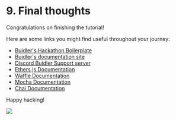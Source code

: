 # 9. Final thoughts

Congratulations on finishing the tutorial!

Here are some links you might find useful throughout your journey:

- [Buidler's Hackathon Boilerplate](https://github.com/nomiclabs/buidler-hackathon-boilerplate)
- [Buidler's documentation site](https://buidler.dev/getting-started/)
- [Discord Buidler Support server](https://discord.gg/ADQjyW8)
- [Ethers.js Documentation](https://docs.ethers.io/ethers.js/html/)
- [Waffle Documentation](https://getwaffle.io/)
- [Mocha Documentation](https://mochajs.org/)
- [Chai Documentation](https://www.chaijs.com/)

Happy hacking!


![](/cool-buidler.svg)